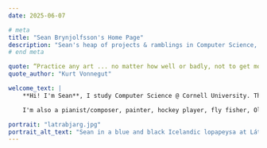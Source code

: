 ```yaml
---
date: 2025-06-07

# meta
title: "Sean Brynjolfsson's Home Page"
description: "Sean's heap of projects & ramblings in Computer Science, with special affinity for Vision, Graphics, Robotics, and Agricultural Technology."  
# end meta    

quote: “Practice any art ... no matter how well or badly, not to get money and fame, but to experience becoming, to find out what’s inside you, to make your soul grow.”
quote_author: "Kurt Vonnegut"

welcome_text: |
    **Hi! I'm Sean**, I study Computer Science @ Cornell University. This page summarizes my undergraduate work in computer graphics/vision, robotics, and simulation.

    I'm also a pianist/composer, painter, hockey player, fly fisher, Old Norse/Latin poetry enthusiast, graphic designer, and soon-to-be figure skater!

portrait: "latrabjarg.jpg"
portrait_alt_text: "Sean in a blue and black Icelandic lopapeysa at Látrabjarg."
---
```

